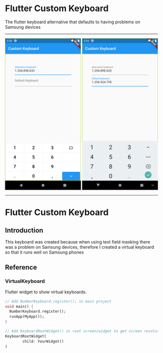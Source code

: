 # Flutter Custom Keyboard
The flutter keyboard alternative that defaults to having problems on Samsung devices

---

<p>
<img height="500" src="https://raw.githubusercontent.com/gilang-as/flutter-custom-keyboard/master/screenshot1.png">
<img height="500" src="https://raw.githubusercontent.com/gilang-as/flutter-custom-keyboard/master/screenshot2.png">
</p>

---
# Flutter Custom Keyboard

## Introduction
This keyboard was created because when using text field masking there was a problem on Samsung devices, therefore I created a virtual keyboard so that it runs well on Samsung phones

## Reference

### VirtualKeyboard 
Flutter widget to show virtual keyboards.
```dart
// Add NumberKeyboard.register(); in main project
void main() {
  NumberKeyboard.register();
  runApp(MyApp());
}
```
```dart
// Add KeyboardRootWidget() in root screen/widget to get screen resolution, and show keyboard
KeyboardRootWidget(
        child: YourWidget()
)
```
